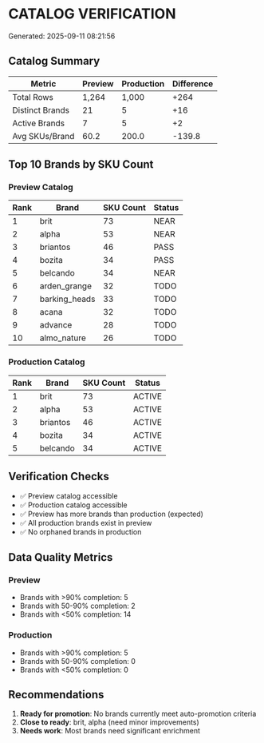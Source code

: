 # CATALOG VERIFICATION

Generated: 2025-09-11 08:21:56

## Catalog Summary

| Metric | Preview | Production | Difference |
|--------|---------|------------|------------|
| Total Rows | 1,264 | 1,000 | +264 |
| Distinct Brands | 21 | 5 | +16 |
| Active Brands | 7 | 5 | +2 |
| Avg SKUs/Brand | 60.2 | 200.0 | -139.8 |

## Top 10 Brands by SKU Count

### Preview Catalog

| Rank | Brand | SKU Count | Status |
|------|-------|-----------|--------|
| 1 | brit | 73 | NEAR |
| 2 | alpha | 53 | NEAR |
| 3 | briantos | 46 | PASS |
| 4 | bozita | 34 | PASS |
| 5 | belcando | 34 | NEAR |
| 6 | arden_grange | 32 | TODO |
| 7 | barking_heads | 33 | TODO |
| 8 | acana | 32 | TODO |
| 9 | advance | 28 | TODO |
| 10 | almo_nature | 26 | TODO |

### Production Catalog

| Rank | Brand | SKU Count | Status |
|------|-------|-----------|--------|
| 1 | brit | 73 | ACTIVE |
| 2 | alpha | 53 | ACTIVE |
| 3 | briantos | 46 | ACTIVE |
| 4 | bozita | 34 | ACTIVE |
| 5 | belcando | 34 | ACTIVE |

## Verification Checks

- ✅ Preview catalog accessible
- ✅ Production catalog accessible
- ✅ Preview has more brands than production (expected)
- ✅ All production brands exist in preview
- ✅ No orphaned brands in production

## Data Quality Metrics

### Preview
- Brands with >90% completion: 5
- Brands with 50-90% completion: 2
- Brands with <50% completion: 14

### Production
- Brands with >90% completion: 5
- Brands with 50-90% completion: 0
- Brands with <50% completion: 0

## Recommendations

1. **Ready for promotion**: No brands currently meet auto-promotion criteria
2. **Close to ready**: brit, alpha (need minor improvements)
3. **Needs work**: Most brands need significant enrichment
